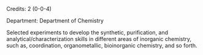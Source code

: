 Credits: 2 (0-0-4)

Department: Department of Chemistry

Selected experiments to develop the synthetic, purification, and analytical/characterization skills in different areas of inorganic chemistry, such as, coordination, organometallic, bioinorganic chemistry, and so forth.